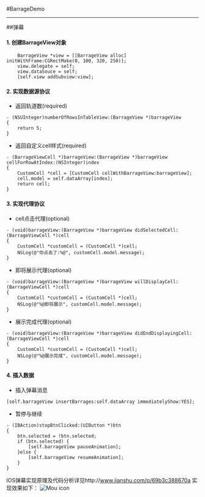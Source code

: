 #BarrageDemo
***
##弹幕
#### 1. 创建BarrageView对象

```
    BarrageView *view = [[BarrageView alloc] initWithFrame:CGRectMake(0, 100, 320, 250)];
    view.delegate = self;
    view.dataSouce = self;
    [self.view addSubview:view];
```
#### 2. 实现数据源协议
* 返回轨道数(required)

```
- (NSUInteger)numberOfRowsInTableView:(BarrageView *)barrageView
{
    return 5;
}
```
* 返回自定义cell样式(required)

```
- (BarrageViewCell *)barrageView:(BarrageView *)barrageView cellForRowAtIndex:(NSInteger)index
{
    CustomCell *cell = [CustomCell cellWithBarrageView:barrageView];
    cell.model = self.dataArray[index];
    return cell;
}
```
#### 3. 实现代理协议
* cell点击代理(optional)

```
- (void)barrageView:(BarrageView *)barrageView didSelectedCell:(BarrageViewCell *)cell
{
    CustomCell *customCell = (CustomCell *)cell;
    NSLog(@"你点击了:%@", customCell.model.message);
}
```
* 即将展示代理(optional)

```
- (void)barrageView:(BarrageView *)barrageView willDisplayCell:(BarrageViewCell *)cell
{
    CustomCell *customCell = (CustomCell *)cell;
    NSLog(@"%@即将展示", customCell.model.message);
}
```
* 展示完成代理(optional)

```
- (void)barrageView:(BarrageView *)barrageView didEndDisplayingCell:(BarrageViewCell *)cell
{
    CustomCell *customCell = (CustomCell *)cell;
    NSLog(@"%@展示完成", customCell.model.message);
}
```
#### 4. 插入数据
* 插入弹幕消息

```
[self.barrageView insertBarrages:self.dataArray immediatelyShow:YES];
```
* 暂停与继续

```
- (IBAction)stopBtnClicked:(UIButton *)btn
{
    btn.selected = !btn.selected;
    if (btn.selected) {
        [self.barrageView pauseAnimation];
    }else {
        [self.barrageView resumeAnimation];
    }
}
```

IOS弹幕实现原理及代码分析详见http://www.jianshu.com/p/69b3c388670a
实现效果如下：
![Mou icon](http://upload-images.jianshu.io/upload_images/1344789-af2ef8a6723fdc19.png?imageMogr2/auto-orient/strip%7CimageView2/2/w/1240)